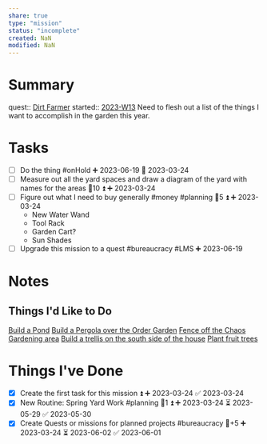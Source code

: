 ```yaml
---
share: true
type: "mission"
status: "incomplete"
created: NaN 
modified: NaN
---
```

 
# Summary
quest:: [Dirt Farmer](./Dirt%20Farmer.md)
started:: [2023-W13](./2023-W13.md)
Need to flesh out a list of the things I want to accomplish in the garden this year.

# Tasks
- [ ] Do the thing #onHold ➕ 2023-06-19 🛫 2023-03-24
- [ ] Measure out all the yard spaces and draw a diagram of the yard with names for the areas 🥄10 ⏫ ➕ 2023-03-24
- [ ] Figure out what I need to buy generally #money #planning 🥄5 ⏫ ➕ 2023-03-24
	- New Water Wand
	- Tool Rack
	- Garden Cart?
	- Sun Shades
- [ ] Upgrade this mission to a quest #bureaucracy #LMS ➕ 2023-06-19 

# Notes
## Things I'd Like to Do
[Build a Pond](./Build%20a%20Pond.md)
[Build a Pergola over the Order Garden](./Build%20a%20Pergola%20over%20the%20Order%20Garden.md)
[Fence off the Chaos Gardening area](./Fence%20off%20the%20Chaos%20Gardening%20area.md)
[Build a trellis on the south side of the house](./Build%20a%20trellis%20on%20the%20south%20side%20of%20the%20house.md)
[Plant fruit trees](./Plant%20fruit%20trees.md)

# Things I've Done
- [x] Create the first task for this mission ⏫ ➕ 2023-03-24 ✅ 2023-03-24 
- [x] New Routine: Spring Yard Work #planning  🥄1 ⏫ ➕ 2023-03-24 ⏳ 2023-05-29 ✅ 2023-05-30
- [x] Create Quests or missions for planned projects #bureaucracy 🥄+5 ➕ 2023-03-24 ⏳ 2023-06-02 ✅ 2023-06-01